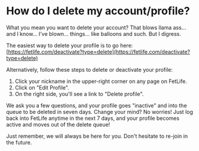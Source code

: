 # How do I delete my account/profile?

What you mean you want to delete your account? That blows llama ass... and I know... I've blown... things... like balloons and such. But I digress.

The easiest way to delete your profile is to go here: [https://fetlife.com/deactivate?type=delete](https://fetlife.com/deactivate?type=delete)

Alternatively, follow these steps to delete or deactivate your profile:
1. Click your nickname in the upper-right corner on any page on FetLife.
2. Click on "Edit Profile".
3. On the right side, you'll see a link to "Delete profile".

We ask you a few questions, and your profile goes "inactive" and into the queue to be deleted in seven days. Change your mind? No worries! Just log back into FetLife anytime in the next 7 days, and your profile becomes active and moves out of the delete queue!

Just remember, we will always be here for you. Don't hesitate to re-join in the future.
